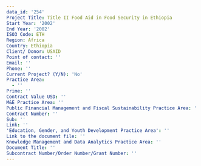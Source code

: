 ```yaml
---
data_id: '254'
Project Title: Title II Food Aid in Food Security in Ethiopia
Start Year: '2002'
End Year: '2002'
ISO3 Code: ETH
Region: Africa
Country: Ethiopia
Client/ Donor: USAID
Point of contact: ''
Email: ''
Phone: ''
Current Project? (Y/N): 'No'
Practice Area:
  - ''
Prime: ''
Contract Value USD: ''
M&E Practice Area: ''
Public Financial Management and Fiscal Sustainability Practice Area: ''
Contract Number: ''
Sub: ''
Link: ''
'Education, Gender, and Youth Development Practice Area': ''
Link to the document file: ''
Knowledge Management and Data Analytics Practice Area: ''
Document Title: ''
Subcontract Number/Order Number/Grant Number: ''
---
```

